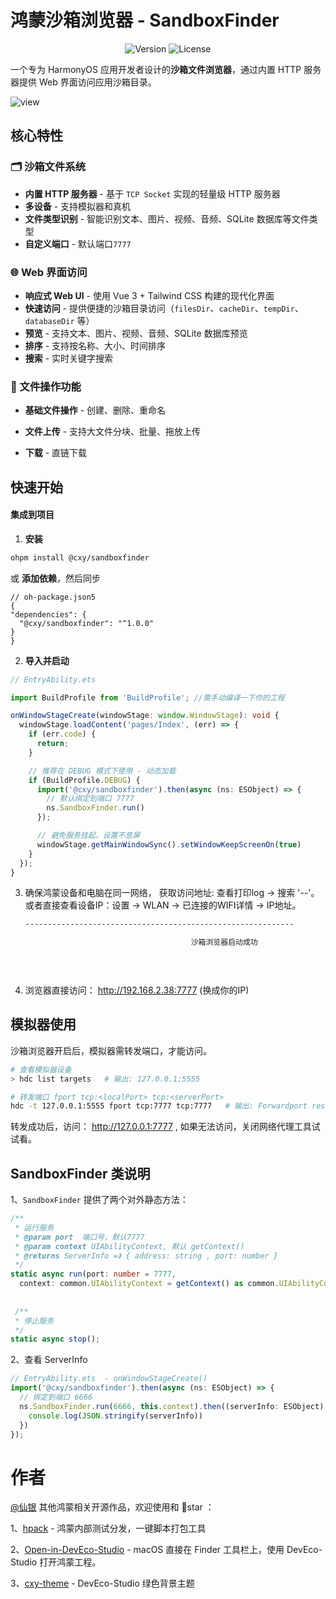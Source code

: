 #  鸿蒙沙箱浏览器 - SandboxFinder

<div align="center">      

![Version](https://img.shields.io/badge/version-1.0.0-blue)
![License](https://img.shields.io/badge/License-Apache%202.0-green.svg)    

</div>


一个专为 HarmonyOS 应用开发者设计的**沙箱文件浏览器**，通过内置 HTTP 服务器提供 Web 界面访问应用沙箱目录。  


![view](https://7up.pics/images/2025/07/24/view.png)



## 核心特性

### 🗂️ 沙箱文件系统
- **内置 HTTP 服务器** - 基于 `TCP Socket` 实现的轻量级 HTTP 服务器
- **多设备** - 支持模拟器和真机
- **文件类型识别** - 智能识别文本、图片、视频、音频、SQLite 数据库等文件类型
- **自定义端口** - 默认端口`7777`

### 🌐 Web 界面访问
- **响应式 Web UI** - 使用 Vue 3 + Tailwind CSS 构建的现代化界面
- **快速访问** - 提供便捷的沙箱目录访问（`filesDir`、`cacheDir`、`tempDir`、`databaseDir` 等）
- **预览** - 支持文本、图片、视频、音频、SQLite 数据库预览
- **排序** - 支持按名称、大小、时间排序
- **搜索** - 实时关键字搜索

### 📁 文件操作功能
- **基础文件操作** - 创建、删除、重命名

- **文件上传** - 支持大文件分块、批量、拖放上传

- **下载** - 直链下载



## 快速开始

#### 集成到项目

1. **安装**

```sh
ohpm install @cxy/sandboxfinder
```

或 **添加依赖**，然后同步
  ```json5
// oh-package.json5
{
  "dependencies": {
    "@cxy/sandboxfinder": "^1.0.0"
  }
}
  ```
2. **导入并启动**
```typescript
// EntryAbility.ets

import BuildProfile from 'BuildProfile'; //需手动编译一下你的工程

onWindowStageCreate(windowStage: window.WindowStage): void {
  windowStage.loadContent('pages/Index', (err) => {
    if (err.code) {
      return;
    }

    // 推荐在 DEBUG 模式下使用 - 动态加载
    if (BuildProfile.DEBUG) {
      import('@cxy/sandboxfinder').then(async (ns: ESObject) => {
        // 默认绑定到端口 7777
        ns.SandboxFinder.run()
      });

      // 避免服务挂起，设置不息屏
      windowStage.getMainWindowSync().setWindowKeepScreenOn(true)
    }
  });
}
```

3. 确保鸿蒙设备和电脑在同一网络， 获取访问地址:  查看打印log -> 搜索 '--'。 
或者直接查看设备IP：设置 -> WLAN -> 已连接的WIFI详情 -> IP地址。

   ```sh
   ------------------------------------------------------------
   
   										沙箱浏览器启动成功                          
   
                                                                                                    请浏览器访问: http://192.168.2.38:7777              
                                                                                          ------------------------------------------------------------
   ```

4. 浏览器直接访问： http://192.168.2.38:7777  (换成你的IP)



## 模拟器使用
沙箱浏览器开启后，模拟器需转发端口，才能访问。

```sh
# 查看模拟器设备
> hdc list targets   # 输出: 127.0.0.1:5555

# 转发端口 fport tcp:<localPort> tcp:<serverPort>
hdc -t 127.0.0.1:5555 fport tcp:7777 tcp:7777   # 输出: Forwardport result:OK 表示成功
```

转发成功后，访问： http://127.0.0.1:7777  , 如果无法访问，关闭网络代理工具试试看。



## SandboxFinder 类说明

1、`SandboxFinder` 提供了两个对外静态方法：

```ts
/**
 * 运行服务
 * @param port  端口号，默认7777
 * @param context UIAbilityContext, 默认 getContext()
 * @returns ServerInfo =》 { address: string , port: number }
 */
static async run(port: number = 7777,
  context: common.UIAbilityContext = getContext() as common.UIAbilityContext): Promise<ServerInfo>;
    
    
 /**
 * 停止服务
 */
static async stop();
```

2、查看 ServerInfo

```ts
// EntryAbility.ets  - onWindowStageCreate()
import('@cxy/sandboxfinder').then(async (ns: ESObject) => {
  // 绑定到端口 6666
  ns.SandboxFinder.run(6666, this.context).then((serverInfo: ESObject) => {
    console.log(JSON.stringify(serverInfo))
  })
});
```



# 作者

 [@仙银](https://github.com/iHongRen) 其他鸿蒙相关开源作品，欢迎使用和 🌟star ：

1、[hpack](https://github.com/iHongRen/hpack) - 鸿蒙内部测试分发，一键脚本打包工具

2、[Open-in-DevEco-Studio](https://github.com/iHongRen/Open-in-DevEco-Studio)  - macOS 直接在 Finder 工具栏上，使用 DevEco-Studio 打开鸿蒙工程。

3、[cxy-theme](https://github.com/iHongRen/cxy-theme) - DevEco-Studio 绿色背景主题




